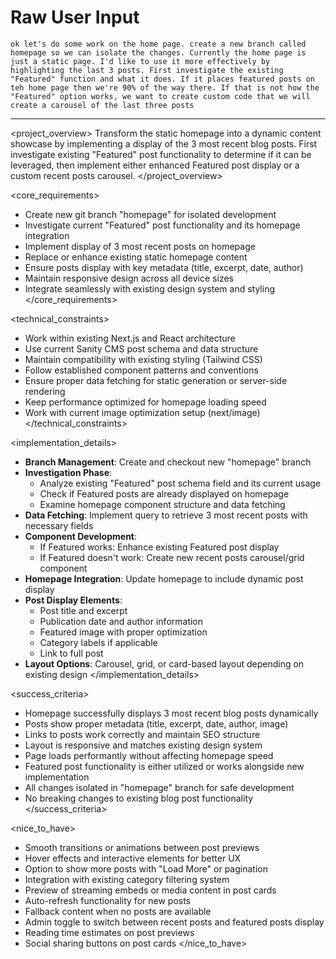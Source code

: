 # Raw User Input
```
ok let's do some work on the home page. create a new branch called homepage so we can isolate the changes. Currently the home page is just a static page. I'd like to use it more effectively by highlighting the last 3 posts. First investigate the existing "Featured" function and what it does. If it places featured posts on teh home page then we're 90% of the way there. If that is not how the "Featured" option works, we want to create custom code that we will create a carousel of the last three posts
```

---

<project_overview>
Transform the static homepage into a dynamic content showcase by implementing a display of the 3 most recent blog posts. First investigate existing "Featured" post functionality to determine if it can be leveraged, then implement either enhanced Featured post display or a custom recent posts carousel.
</project_overview>

<core_requirements>
- Create new git branch "homepage" for isolated development
- Investigate current "Featured" post functionality and its homepage integration
- Implement display of 3 most recent posts on homepage
- Replace or enhance existing static homepage content
- Ensure posts display with key metadata (title, excerpt, date, author)
- Maintain responsive design across all device sizes
- Integrate seamlessly with existing design system and styling
</core_requirements>

<technical_constraints>
- Work within existing Next.js and React architecture
- Use current Sanity CMS post schema and data structure
- Maintain compatibility with existing styling (Tailwind CSS)
- Follow established component patterns and conventions
- Ensure proper data fetching for static generation or server-side rendering
- Keep performance optimized for homepage loading speed
- Work with current image optimization setup (next/image)
</technical_constraints>

<implementation_details>
- **Branch Management**: Create and checkout new "homepage" branch
- **Investigation Phase**:
  - Analyze existing "Featured" post schema field and its current usage
  - Check if Featured posts are already displayed on homepage
  - Examine homepage component structure and data fetching
- **Data Fetching**: Implement query to retrieve 3 most recent posts with necessary fields
- **Component Development**:
  - If Featured works: Enhance existing Featured post display
  - If Featured doesn't work: Create new recent posts carousel/grid component
- **Homepage Integration**: Update homepage to include dynamic post display
- **Post Display Elements**:
  - Post title and excerpt
  - Publication date and author information
  - Featured image with proper optimization
  - Category labels if applicable
  - Link to full post
- **Layout Options**: Carousel, grid, or card-based layout depending on existing design
</implementation_details>

<success_criteria>
- Homepage successfully displays 3 most recent blog posts dynamically
- Posts show proper metadata (title, excerpt, date, author, image)
- Links to posts work correctly and maintain SEO structure
- Layout is responsive and matches existing design system
- Page loads performantly without affecting homepage speed
- Featured post functionality is either utilized or works alongside new implementation
- All changes isolated in "homepage" branch for safe development
- No breaking changes to existing blog post functionality
</success_criteria>

<nice_to_have>
- Smooth transitions or animations between post previews
- Hover effects and interactive elements for better UX
- Option to show more posts with "Load More" or pagination
- Integration with existing category filtering system
- Preview of streaming embeds or media content in post cards
- Auto-refresh functionality for new posts
- Fallback content when no posts are available
- Admin toggle to switch between recent posts and featured posts display
- Reading time estimates on post previews
- Social sharing buttons on post cards
</nice_to_have>